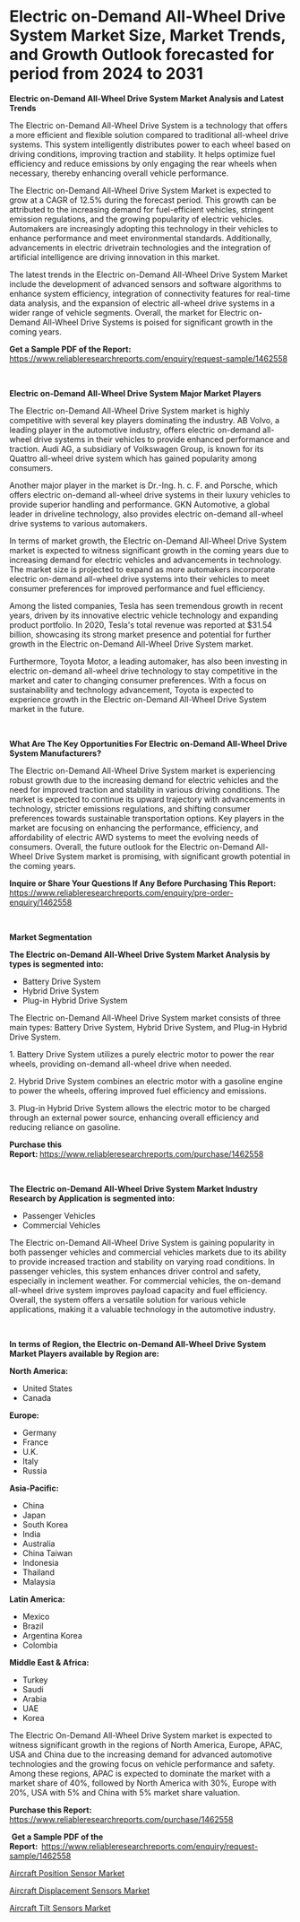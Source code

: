<p><h1>Electric on-Demand All-Wheel Drive System Market Size, Market Trends, and Growth Outlook forecasted for period from 2024 to 2031</h1></p><p><strong>Electric on-Demand All-Wheel Drive System Market Analysis and Latest Trends</strong></p>
<p><p>The Electric on-Demand All-Wheel Drive System is a technology that offers a more efficient and flexible solution compared to traditional all-wheel drive systems. This system intelligently distributes power to each wheel based on driving conditions, improving traction and stability. It helps optimize fuel efficiency and reduce emissions by only engaging the rear wheels when necessary, thereby enhancing overall vehicle performance.</p><p>The Electric on-Demand All-Wheel Drive System Market is expected to grow at a CAGR of 12.5% during the forecast period. This growth can be attributed to the increasing demand for fuel-efficient vehicles, stringent emission regulations, and the growing popularity of electric vehicles. Automakers are increasingly adopting this technology in their vehicles to enhance performance and meet environmental standards. Additionally, advancements in electric drivetrain technologies and the integration of artificial intelligence are driving innovation in this market.</p><p>The latest trends in the Electric on-Demand All-Wheel Drive System Market include the development of advanced sensors and software algorithms to enhance system efficiency, integration of connectivity features for real-time data analysis, and the expansion of electric all-wheel drive systems in a wider range of vehicle segments. Overall, the market for Electric on-Demand All-Wheel Drive Systems is poised for significant growth in the coming years.</p></p>
<p><strong>Get a Sample PDF of the Report:&nbsp;</strong> <a href="https://www.reliableresearchreports.com/enquiry/request-sample/1462558">https://www.reliableresearchreports.com/enquiry/request-sample/1462558</a></p>
<p>&nbsp;</p>
<p><strong>Electric on-Demand All-Wheel Drive System Major Market Players</strong></p>
<p><p>The Electric on-Demand All-Wheel Drive System market is highly competitive with several key players dominating the industry. AB Volvo, a leading player in the automotive industry, offers electric on-demand all-wheel drive systems in their vehicles to provide enhanced performance and traction. Audi AG, a subsidiary of Volkswagen Group, is known for its Quattro all-wheel drive system which has gained popularity among consumers.</p><p>Another major player in the market is Dr.-Ing. h. c. F. and Porsche, which offers electric on-demand all-wheel drive systems in their luxury vehicles to provide superior handling and performance. GKN Automotive, a global leader in driveline technology, also provides electric on-demand all-wheel drive systems to various automakers.</p><p>In terms of market growth, the Electric on-Demand All-Wheel Drive System market is expected to witness significant growth in the coming years due to increasing demand for electric vehicles and advancements in technology. The market size is projected to expand as more automakers incorporate electric on-demand all-wheel drive systems into their vehicles to meet consumer preferences for improved performance and fuel efficiency.</p><p>Among the listed companies, Tesla has seen tremendous growth in recent years, driven by its innovative electric vehicle technology and expanding product portfolio. In 2020, Tesla's total revenue was reported at $31.54 billion, showcasing its strong market presence and potential for further growth in the Electric on-Demand All-Wheel Drive System market.</p><p>Furthermore, Toyota Motor, a leading automaker, has also been investing in electric on-demand all-wheel drive technology to stay competitive in the market and cater to changing consumer preferences. With a focus on sustainability and technology advancement, Toyota is expected to experience growth in the Electric on-Demand All-Wheel Drive System market in the future.</p></p>
<p>&nbsp;</p>
<p><strong>What Are The Key Opportunities For Electric on-Demand All-Wheel Drive System Manufacturers?</strong></p>
<p><p>The Electric on-Demand All-Wheel Drive System market is experiencing robust growth due to the increasing demand for electric vehicles and the need for improved traction and stability in various driving conditions. The market is expected to continue its upward trajectory with advancements in technology, stricter emissions regulations, and shifting consumer preferences towards sustainable transportation options. Key players in the market are focusing on enhancing the performance, efficiency, and affordability of electric AWD systems to meet the evolving needs of consumers. Overall, the future outlook for the Electric on-Demand All-Wheel Drive System market is promising, with significant growth potential in the coming years.</p></p>
<p><strong>Inquire or Share Your Questions If Any Before Purchasing This Report:</strong> <a href="https://www.reliableresearchreports.com/enquiry/pre-order-enquiry/1462558">https://www.reliableresearchreports.com/enquiry/pre-order-enquiry/1462558</a></p>
<p>&nbsp;</p>
<p><strong>Market Segmentation</strong></p>
<p><strong>The Electric on-Demand All-Wheel Drive System Market Analysis by types is segmented into:</strong></p>
<p><ul><li>Battery Drive System</li><li>Hybrid Drive System</li><li>Plug-in Hybrid Drive System</li></ul></p>
<p><p>The Electric on-Demand All-Wheel Drive System market consists of three main types: Battery Drive System, Hybrid Drive System, and Plug-in Hybrid Drive System. </p><p>1. Battery Drive System utilizes a purely electric motor to power the rear wheels, providing on-demand all-wheel drive when needed.</p><p>2. Hybrid Drive System combines an electric motor with a gasoline engine to power the wheels, offering improved fuel efficiency and emissions.</p><p>3. Plug-in Hybrid Drive System allows the electric motor to be charged through an external power source, enhancing overall efficiency and reducing reliance on gasoline.</p></p>
<p><strong>Purchase this Report:&nbsp;</strong><a href="https://www.reliableresearchreports.com/purchase/1462558">https://www.reliableresearchreports.com/purchase/1462558</a></p>
<p>&nbsp;</p>
<p><strong>The Electric on-Demand All-Wheel Drive System Market Industry Research by Application is segmented into:</strong></p>
<p><ul><li>Passenger Vehicles</li><li>Commercial Vehicles</li></ul></p>
<p><p>The Electric on-Demand All-Wheel Drive System is gaining popularity in both passenger vehicles and commercial vehicles markets due to its ability to provide increased traction and stability on varying road conditions. In passenger vehicles, this system enhances driver control and safety, especially in inclement weather. For commercial vehicles, the on-demand all-wheel drive system improves payload capacity and fuel efficiency. Overall, the system offers a versatile solution for various vehicle applications, making it a valuable technology in the automotive industry.</p></p>
<p>&nbsp;</p>
<p><strong>In terms of Region, the Electric on-Demand All-Wheel Drive System Market Players available by Region are:</strong></p>
<p>
    <p> <strong> North America: </strong>
        <ul>
            <li>United States</li>
            <li>Canada</li>
        </ul>
        </p> 
    <p> <strong> Europe: </strong>
        <ul>
            <li>Germany</li>
            <li>France</li>
            <li>U.K.</li>
            <li>Italy</li>
            <li>Russia</li>
        </ul>
        </p> 
    <p> <strong> Asia-Pacific: </strong>
        <ul>
            <li>China</li>
            <li>Japan</li>
            <li>South Korea</li>
            <li>India</li>
            <li>Australia</li>
            <li>China Taiwan</li>
            <li>Indonesia</li>
            <li>Thailand</li>
            <li>Malaysia</li>
        </ul>
        </p> 
    <p> <strong> Latin America: </strong>
        <ul>
            <li>Mexico</li>
            <li>Brazil</li>
            <li>Argentina Korea</li>
            <li>Colombia</li>
        </ul>
        </p> 
    <p> <strong> Middle East & Africa: </strong>
        <ul>
            <li>Turkey</li>
            <li>Saudi</li>
            <li>Arabia</li>
            <li>UAE</li>
            <li>Korea</li>
        </ul>
    </p>
    </p>
<p><p>The Electric On-Demand All-Wheel Drive System market is expected to witness significant growth in the regions of North America, Europe, APAC, USA and China due to the increasing demand for advanced automotive technologies and the growing focus on vehicle performance and safety. Among these regions, APAC is expected to dominate the market with a market share of 40%, followed by North America with 30%, Europe with 20%, USA with 5% and China with 5% market share valuation.</p></p>
<p><strong>Purchase this Report: </strong><a href="https://www.reliableresearchreports.com/purchase/1462558">https://www.reliableresearchreports.com/purchase/1462558</a></p>
<p>&nbsp;<strong>Get a Sample PDF of the Report:&nbsp;&nbsp;</strong><a href="https://www.reliableresearchreports.com/enquiry/request-sample/1462558">https://www.reliableresearchreports.com/enquiry/request-sample/1462558</a></p>
<p><strong></strong></p>
<p><p><a href="https://view.publitas.com/reportprime-1/aircraft-position-sensor-market-share-market-new-trends-analysis-report-by-type-by-application-by-end-use-by-region-and-segment-forecasts-2023-2030/">Aircraft Position Sensor Market</a></p><p><a href="https://view.publitas.com/reportprime-1/aircraft-displacement-sensors-market-size-furnishes-valuable-information-encompassing-market-share-market-trends-and-projections-spanning-from-2023-to-2030/">Aircraft Displacement Sensors Market</a></p><p><a href="https://view.publitas.com/reportprime-1/aircraft-tilt-sensors-market-size-global-industry-overview-market-segmentation-and-forecast-2023-to-2030/">Aircraft Tilt Sensors Market</a></p></p>
